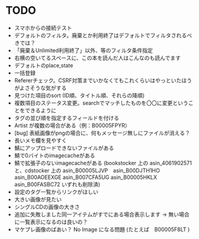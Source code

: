 # TODO
* スマホからの接続テスト
* デフォルトのフィルタ。廃棄とか利用終了はデフォルトでフィルタされるべきでは？
* 「廃棄＆Unlimited利用終了」以外、等のフィルタ条件指定
* 右横の空いてるスペースに、この本を読んだ人はこんなのも読んでます
* デフォルトのplace,state
* 一括登録
* Refererチェック。CSRF対策までいかなくてもこれくらいはやっといたほうがよさそうな気がする
* 見つけた項目のsort (ID順、タイトル順、それらの降順)
* 複数項目のステータス変更。searchでマッチしたものを〇〇に変更ということをできるように
* タグの並び順を指定するフィールドを付ける
* Artist が複数の場合がある（例：B00005FPYR）
* [bug] 表紙画像がpngの場合に、何もメッセージ無しにファイルが消える？
* 長いメモ欄を見やすく
* 鯖にアップロードできないファイルがある
* 鯖で0バイトのimagecacheがある
* 鯖で拡張子のないimagecacheがある (bookstocker 上の asin_4061902571 と、cdstocker 上の asin_B00005LJVP　asin_B00DJTH1HO  asin_B00AOEEXGE asin_B007CFA5UG asin_B00005HKLX asin_B00FASBC72 いずれも削除済)
* 設定のタグ一覧からリンクがほしい
* 大きい画像が見たい
* シングルCDの画像の大きさ
* 追加に失敗しました同一アイテムがすでにある場合表示します → 無い場合に一覧表示になるのは良いの？
* マケプレ画像のばあい？ No Image になる問題 (たとえば　B00005F8LT )

